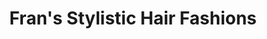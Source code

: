 ---
title: "Fran's Stylistic Hair Fashions"
url: /johnston/frans-stylistic-hair-fashions/
shop: Friseur
---